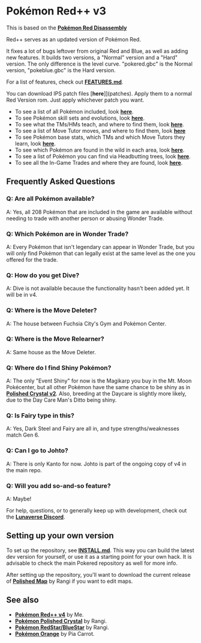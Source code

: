 # Pokémon Red++ v3

This is based on the [**Pokémon Red Disassembly**][pokered]

Red++ serves as an updated version of Pokémon Red.

It fixes a lot of bugs leftover from original Red and Blue, as well as adding new features.
It builds two versions, a "Normal" version and a "Hard" version. The only difference is the level curve.
"pokered.gbc" is the Normal version, "pokeblue.gbc" is the Hard version.

For a list of features, check out [**FEATURES.md**](FEATURES.md).

You can download IPS patch files [**here**]](patches). Apply them to a normal Red Version rom. Just apply whichever patch you want.

* To see a list of all Pokémon included, look [**here**](constants/pokemon_constants.asm).
* To see Pokémon skill sets and evolutions, look [**here**](data/evos_moves.asm).
* To see what the TMs/HMs teach, and where to find them, look [**here**](data/tms.asm).
* To see a list of Move Tutor moves, and where to find them, look [**here**](data/move_tutors.asm)
* To see Pokémon base stats, which TMs and which Move Tutors they learn, look [**here**](data/baseStats/).
* To see which Pokémon are found in the wild in each area, look [**here**](data/wildPokemon/).
* To see a list of Pokémon you can find via Headbutting trees, look [**here**](data/wildPokemon/tree_mons.asm).
* To see all the In-Game Trades and where they are found, look [**here**](data/trades.asm).



## Frequently Asked Questions

### Q: Are all Pokémon available?
A: Yes, all 208 Pokémon that are included in the game are available without needing to trade with another person or abusing Wonder Trade.

### Q: Which Pokémon are in Wonder Trade?
A: Every Pokémon that isn't legendary can appear in Wonder Trade, but you will only find Pokémon that can legally exist at the same level as the one you offered for the trade.

### Q: How do you get Dive?
A: Dive is not available because the functionality hasn't been added yet. It will be in v4.

### Q: Where is the Move Deleter?
A: The house between Fuchsia City's Gym and Pokémon Center.

### Q: Where is the Move Relearner?
A: Same house as the Move Deleter.

### Q: Where do I find Shiny Pokémon?
A: The only "Event Shiny" for now is the Magikarp you buy in the Mt. Moon Pokécenter, but all other Pokémon have the same chance to be shiny as in [**Polished Crystal v2**][polished]. Also, breeding at the Daycare is slightly more likely, due to the Day Care Man's Ditto being shiny.

### Q: Is Fairy type in this?
A: Yes, Dark Steel and Fairy are all in, and type strengths/weaknesses match Gen 6.

### Q: Can I go to Johto?
A: There is only Kanto for now. Johto is part of the ongoing copy of v4 in the main repo.

### Q: Will you add so-and-so feature?
A: Maybe!


For help, questions, or to generally keep up with development, check out the [**Lunaverse Discord**][lunaverse].



## Setting up your own version

To set up the repository, see [**INSTALL.md**](INSTALL.md). This way you can build the latest dev version for yourself, or use it as a starting point for your own hack.
It is advisable to check the main Pokered repository as well for more info.

After setting up the repository, you'll want to download the current release of [**Polished Map**][polishedmap] by Rangi if you want to edit maps.



## See also

* [**Pokémon Red++ v4**][redplusplus] by Me.
* [**Pokémon Polished Crystal**][polished] by Rangi.
* [**Pokémon RedStar/BlueStar**][redstarbluestar] by Rangi.
* [**Pokémon Orange**][orange] by Pia Carrot.



[polished]: http://github.com/rangi42/polishedcrystal
[polishedmap]: https://github.com/rangi42/polished-map
[redplusplus]: https://github.com/TheFakeMateo/RedPlusPlus
[redstarbluestar]: https://github.com/Rangi42/redstarbluestar
[orange]: https://github.com/PiaCarrot/pokeorange
[pokered]: https://github.com/pret/pokered
[lunaverse]: https://discord.gg/SQwkd7r
